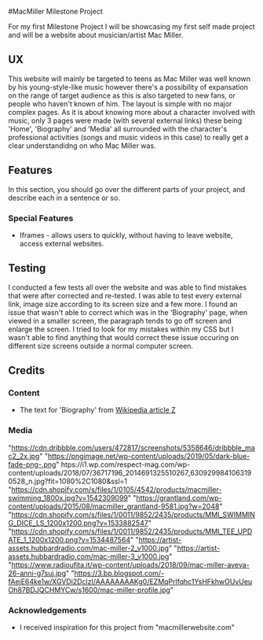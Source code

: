 #MacMiller Milestone Project

For my first Milestone Project I will be showcasing my first self made project and will be a website about musician/artist Mac Miller.

## UX
 
This website will mainly be targeted to teens as Mac Miller was well known by his young-style-like music however there's a possibility of expansation on the range of target audience as this is also targeted to new fans, or people who haven't known of him.
The layout is simple with no major complex pages. As it is about knowing more about a character involved with music, only 3 pages were made (with several external links) these being 'Home', 'Biography' and 'Media' all surrounded with the character's professional activities (songs and music videos in this case) to really get a clear understandidng on who Mac Miller was.


## Features

In this section, you should go over the different parts of your project, and describe each in a sentence or so.
 
### Special Features
- Iframes - allows users to quickly, without having to leave website, access external websites.

## Testing
I conducted a few tests all over the website and was able to find mistakes that were after corrected and re-tested. I was able to test every external link, image size according to its screen size and a few more. 
I found an issue that wasn't able to correct which was in the 'Biography' page, when viewed in a smaller screen, the paragraph tends to go off screen and enlarge the screen. I tried to look for my mistakes within my CSS but I wasn't able to find anything that would correct these issue occuring on different size screens outside a normal computer screen.


## Credits

### Content
- The text for 'Biography' from [Wikipedia article Z](https://en.wikipedia.org/wiki/Z)

### Media

"https://cdn.dribbble.com/users/472817/screenshots/5358646/dribbble_mac2_2x.jpg"
"https://pngimage.net/wp-content/uploads/2019/05/dark-blue-fade-png-.png"
htps://i1.wp.com/respect-mag.com/wp-content/uploads/2018/07/36717196_2014691325510267_6309299841063190528_n.jpg?fit=1080%2C1080&ssl=1
"https://cdn.shopify.com/s/files/1/0105/4542/products/macmiller-swimming_1800x.jpg?v=1542309099"
"https://grantland.com/wp-content/uploads/2015/08/macmiller_grantland-9581.jpg?w=2048"
"https://cdn.shopify.com/s/files/1/0011/9852/2435/products/MMI_SWIMMING_DICE_LS_1200x1200.png?v=1533882547"
"https://cdn.shopify.com/s/files/1/0011/9852/2435/products/MMI_TEE_UPDATE_1_1200x1200.png?v=1534487564"
"https://artist-assets.hubbardradio.com/mac-miller-2_v1000.jpg"
"https://artist-assets.hubbardradio.com/mac-miller-3_v1000.jpg"
"https://www.radioufita.it/wp-content/uploads/2018/09/mac-miller-aveva-26-anni-g7suj.jpg"
"https://3.bp.blogspot.com/-fAejE64ke1w/XGVDi2DclzI/AAAAAAAAKg0/EZMqPrlfqhc1YsHFkhwOUvUeuOh87BDJQCHMYCw/s1600/mac-miller-profile.jpg"


### Acknowledgements

- I received inspiration for this project from "macmillerwebsite.com"
